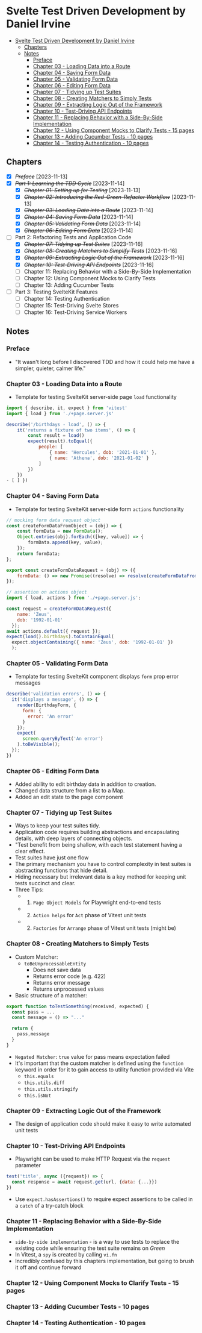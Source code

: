 # Svelte Test Driven Development by Daniel Irvine

- [Svelte Test Driven Development by Daniel Irvine](#svelte-test-driven-development-by-daniel-irvine)
  - [Chapters](#chapters)
  - [Notes](#notes)
    - [Preface](#preface)
    - [Chapter 03 - Loading Data into a Route](#chapter-03---loading-data-into-a-route)
    - [Chapter 04 - Saving Form Data](#chapter-04---saving-form-data)
    - [Chapter 05 - Validating Form Data](#chapter-05---validating-form-data)
    - [Chapter 06 - Editing Form Data](#chapter-06---editing-form-data)
    - [Chapter 07 - Tidying up Test Suites](#chapter-07---tidying-up-test-suites)
    - [Chapter 08 - Creating Matchers to Simply Tests](#chapter-08---creating-matchers-to-simply-tests)
    - [Chapter 09 - Extracting Logic Out of the Framework](#chapter-09---extracting-logic-out-of-the-framework)
    - [Chapter 10 - Test-Driving API Endpoints](#chapter-10---test-driving-api-endpoints)
    - [Chapter 11 - Replacing Behavior with a Side-By-Side Implementation](#chapter-11---replacing-behavior-with-a-side-by-side-implementation)
    - [Chapter 12 - Using Component Mocks to Clarify Tests - 15 pages](#chapter-12---using-component-mocks-to-clarify-tests---15-pages)
    - [Chapter 13 - Adding Cucumber Tests - 10 pages](#chapter-13---adding-cucumber-tests---10-pages)
    - [Chapter 14 - Testing Authentication - 10 pages](#chapter-14---testing-authentication---10-pages)

## Chapters

- [X] ~~*Preface*~~ [2023-11-13]
- [X] ~~*Part 1: Learning the TDD Cycle*~~ [2023-11-14]
  - [X] ~~*Chapter 01: Setting up for Testing*~~ [2023-11-13]
  - [X] ~~*Chapter 02: Introducing the Red-Green-Refactor Workflow*~~ [2023-11-13]
  - [X] ~~*Chapter 03: Loading Data into a Route*~~ [2023-11-14]
  - [X] ~~*Chapter 04: Saving Form Data*~~ [2023-11-14]
  - [X] ~~*Chapter 05: Validating Form Data*~~ [2023-11-14]
  - [X] ~~*Chapter 06: Editing Form Data*~~ [2023-11-14]
- [ ] Part 2: Refactoring Tests and Application Code
  - [X] ~~*Chapter 07: Tidying up Test Suites*~~ [2023-11-16]
  - [X] ~~*Chapter 08: Creating Matchers to Simplify Tests*~~ [2023-11-16]
  - [X] ~~*Chapter 09: Extracting Logic Out of the Framework*~~ [2023-11-16]
  - [X] ~~*Chapter 10: Test-Driving API Endpoints*~~ [2023-11-16]
  - [ ] Chapter 11: Replacing Behavior with a Side-By-Side Implementation
  - [ ] Chapter 12: Using Component Mocks to Clarify Tests
  - [ ] Chapter 13: Adding Cucumber Tests
- [ ] Part 3: Testing SvelteKit Features
  - [ ] Chapter 14: Testing Authentication
  - [ ] Chapter 15: Test-Driving Svelte Stores
  - [ ] Chapter 16: Test-Driving Service Workers

## Notes

### Preface

- "It wasn't long before I discovered TDD and how it could help me have a simpler, quieter, calmer life."

### Chapter 03 - Loading Data into a Route

- Template for testing SvelteKit server-side page `load` functionality

```javascript
import { describe, it, expect } from 'vitest'
import { load } from './+page.server.js'

describe('/birthdays - load', () => {
	it('returns a fixture of two items', () => {
		const result = load()
		expect(result).toEqual({
			people: [
				{ name: 'Hercules', dob: '2021-01-01' },
				{ name: 'Athena', dob: '2021-01-02' }
			]
		})
	})
- [ ] })
```

### Chapter 04 - Saving Form Data

- Template for testing SvelteKit server-side form `actions` functionality

```js
// mocking form data request object
const createFormDataFromObject = (obj) => {
	const formData = new FormData();
	Object.entries(obj).forEach(([key, value]) => {
		formData.append(key, value);
	});
	return formData;
};

export const createFormDataRequest = (obj) => ({
	formData: () => new Promise((resolve) => resolve(createFormDataFromObject(obj)))
});
```

```js
// assertion on actions object
import { load, actions } from './+page.server.js';

const request = createFormDataRequest({
    name: 'Zeus',
    dob: '1992-01-01'
  });
await actions.default({ request });
expect(load().birthdays).toContainEqual(
  expect.objectContaining({ name: 'Zeus', dob: '1992-01-01' })
  );
```

### Chapter 05 - Validating Form Data

- Template for testing SvelteKit component displays `form` prop error messages

```js
describe('validation errors', () => {
  it('displays a message', () => {
    render(BirthdayForm, {
      form: {
        error: 'An error'
      }
    });
    expect(
      screen.queryByText('An error')
    ).toBeVisible();
  });
})
```

### Chapter 06 - Editing Form Data

- Added ability to edit birthday data in addition to creation.
- Changed data structure from a list to a Map.
- Added an edit state to the page component

### Chapter 07 - Tidying up Test Suites

- Ways to keep your test suites tidy.
- Application code requires building abstractions and encapsulating details, with deep layers of connecting objects.
- "Test benefit from being shallow, with each test statement having a clear effect.
- Test suites have just one flow
- The primary mechanism you have to control complexity in test suites is abstracting functions that hide detail.
- Hiding necessary  but irrelevant data is a key method for keeping unit tests succinct and clear.
- Three Tips:
  - 1. `Page Object Models` for Playwright end-to-end tests
  - 2. `Action helps` for `Act` phase of Vitest unit tests
  - 2. `Factories` for `Arrange` phase of Vitest unit tests (might be)

### Chapter 08 - Creating Matchers to Simply Tests

- Custom Matcher:
  - `toBeUnprocessableEntity`
    - Does not save data
    - Returns error code (e.g. 422)
    - Returns error message
    - Returns unprocessed values
- Basic structure of a matcher:

```js
export function toTestSomething(received, expected) {
  const pass = ...
  const message = () => "..."

  return {
    pass,message
  }
}
```

- `Negated Matcher`: `true` value for pass means expectation failed
- It's important that the custom matcher is defined using the `function` keyword in order for it to gain access to utility function provided via Vite
  - `this.equals`
  - `this.utils.diff`
  - `this.utils.stringify`
  - `this.isNot`

### Chapter 09 - Extracting Logic Out of the Framework

- The design of application code should make it easy to write automated unit tests


### Chapter 10 - Test-Driving API Endpoints

- Playwright can be used to make HTTP Request via the `request` parameter

```js
test('title', async ({request}) => {
  const response = await request.get(url, {data: {...}})
})
```

- Use `expect.hasAssertions()` to require expect assertions to be called in a `catch` of a try-catch block

### Chapter 11 - Replacing Behavior with a Side-By-Side Implementation

- `side-by-side implementation` - is a way to use tests to replace the existing code while ensuring the test suite remains on *Green*
- In Vitest, a `spy` is created by calling `vi.fn` 
- Incredibly confused by this chapters implementation, but going to brush it off and continue forward

### Chapter 12 - Using Component Mocks to Clarify Tests - 15 pages

### Chapter 13 - Adding Cucumber Tests - 10 pages

### Chapter 14 - Testing Authentication - 10 pages